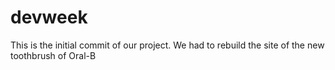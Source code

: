# devweek
This is the initial commit of our project. We had to rebuild the site of the new toothbrush of Oral-B
